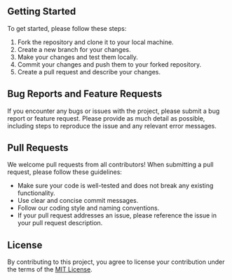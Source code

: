 ## Getting Started

To get started, please follow these steps:

1. Fork the repository and clone it to your local machine.
2. Create a new branch for your changes.
3. Make your changes and test them locally.
4. Commit your changes and push them to your forked repository.
5. Create a pull request and describe your changes.


## Bug Reports and Feature Requests

If you encounter any bugs or issues with the project, please submit a bug report or feature request. Please provide as much detail as possible, including steps to reproduce the issue and any relevant error messages.

## Pull Requests

We welcome pull requests from all contributors! When submitting a pull request, please follow these guidelines:

- Make sure your code is well-tested and does not break any existing functionality.
- Use clear and concise commit messages.
- Follow our coding style and naming conventions.
- If your pull request addresses an issue, please reference the issue in your pull request description.

## License

By contributing to this project, you agree to license your contribution under the terms of the [MIT License](https://opensource.org/licenses/MIT).
